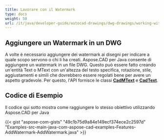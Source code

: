 ```yaml
---
title: Lavorare con il Watermark
type: docs
weight: 50
url: /it/java/developer-guide/autocad-drawings/dwg-drawings/working-with-watermark/
---
```


## **Aggiungere un Watermark in un DWG**

A volte è necessario aggiungere dei watermark ai disegni per indicare a quale scopo servono o chi li ha creati. Aspose.CAD per Java consente di aggiungere un watermark in un file DWG. Questo può essere fatto creando un'entità Text o MText con un'altezza del testo specifica, rotazione, stile, aggiustamenti e simili che dovrebbero essere regolati bene per avere un aspetto gradevole. Per questo, l'API fornisce le classi [**CadMText**](https://reference.aspose.com/cad/java/com.aspose.cad.fileformats.cad.cadobjects/CadMText) e [**CadText**](https://reference.aspose.com/cad/java/com.aspose.cad.fileformats.cad.cadobjects/CadText).

## Codice di Esempio

Il codice qui sotto mostra come raggiungere lo stesso obiettivo utilizzando Aspose.CAD per Java

{{< gist "aspose-com-gists" "49c1b75d9a84e149ecf374ece2c2597d" "Examples-src-main-java-com-aspose-cad-examples-Features-AddWatermark-AddWatermark.java" >}}
